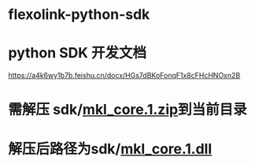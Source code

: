# flexolink-python-sdk
# python SDK 开发文档
https://a4k6wy1b7b.feishu.cn/docx/HGs7dBKoFonqF1x8cFHcHNOxn2B
# 需解压 sdk/[mkl_core.1.zip](sdk%2Fmkl_core.1.zip)到当前目录
# 解压后路径为sdk/[mkl_core.1.dll](sdk%2Fmkl_core.1.dll)
